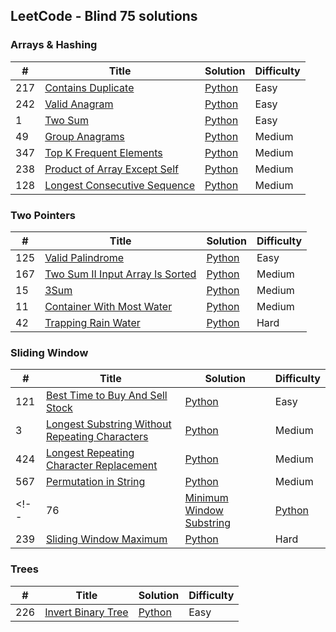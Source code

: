 ## LeetCode - Blind 75 solutions

### Arrays & Hashing
| # | Title | Solution | Difficulty |
|---| ----- | -------- | ---------- |
|217|[Contains Duplicate](https://leetcode.com/problems/contains-duplicate/) | [Python](/code/217.contains-duplicate.py)|Easy|
|242|[Valid Anagram](https://leetcode.com/problems/valid-anagram/) | [Python](/code/242.valid-anagram.py)|Easy|
|1|[Two Sum](https://leetcode.com/problems/two-sum/) | [Python](/code/1.two-sum.py)|Easy|
|49|[Group Anagrams](https://leetcode.com/problems/group-anagrams/) | [Python](/code/49.group-anagrams.py)|Medium|
|347|[Top K Frequent Elements](https://leetcode.com/problems/top-k-frequent-elements/) | [Python](/code/347.top-k-frequent-elements.py)|Medium|
|238|[Product of Array Except Self](https://leetcode.com/problems/product-of-array-except-self/) | [Python](/code/238.product-of-array-except-self.py)|Medium|
|128|[Longest Consecutive Sequence](https://leetcode.com/problems/longest-consecutive-sequence/) | [Python](/code/128.longest-consecutive-sequence.py)|Medium|

### Two Pointers
| # | Title | Solution | Difficulty |
|---| ----- | -------- | ---------- |
|125|[Valid Palindrome](https://leetcode.com/problems/valid-palindrome/)| [Python](/code/125.valid-palindrome.py)|Easy|
|167|[Two Sum II Input Array Is Sorted](https://leetcode.com/problems/two-sum-ii-input-array-is-sorted/)| [Python](/code/167.two-sum-ii-input-array-is-sorted.py)|Medium|
|15|[3Sum](https://leetcode.com/problems/3sum/)| [Python](/code/15.3-sum.py)|Medium|
|11|[Container With Most Water](https://leetcode.com/problems/container-with-most-water/)| [Python](/code/11.container-with-most-water.py)|Medium|
|42|[Trapping Rain Water](https://leetcode.com/problems/trapping-rain-water/)| [Python](/code/42.trapping-rain-water.py)|Hard|

### Sliding Window
| # | Title | Solution | Difficulty |
|---| ----- | -------- | ---------- |
|121|[Best Time to Buy And Sell Stock](https://leetcode.com/problems/best-time-to-buy-and-sell-stock/)| [Python](/code/121.best-time-to-buy-and-sell-stock.py)|Easy|
|3|[Longest Substring Without Repeating Characters](https://leetcode.com/problems/longest-substring-without-repeating-characters/)| [Python](/code/3.longest-substring-without-repeating-characters.py)|Medium|
|424|[Longest Repeating Character Replacement](https://leetcode.com/problems/longest-repeating-character-replacement/)| [Python](/code/424.longest-repeating-character-replacement.py)|Medium|
|567|[Permutation in String](https://leetcode.com/problems/permutation-in-string/)| [Python](/code/567.permutation-in-string.py)|Medium|
<!-- |76|[Minimum Window Substring](https://leetcode.com/problems/minimum-window-substring/)| [Python](/code/76.minimum-window-substring.py)|Hard|
|239|[Sliding Window Maximum](https://leetcode.com/problems/sliding-window-maximum/)| [Python](/code/239.sliding-window-maximum.py)|Hard| -->

### Trees
| # | Title | Solution | Difficulty |
|---| ----- | -------- | ---------- |
|226|[Invert Binary Tree](https://leetcode.com/problems/invert-binary-tree/)| [Python](/code/226.invert-binary-tree.py)|Easy|
